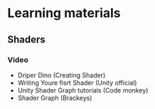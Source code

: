 # Learning materials

## Shaders

### Video

- Driper Dino (Creating Shader)
- Writing Youre fisrt Shader (Unity official)
- Unity Shader Graph tutorials (Code monkey)
- Shader Graph (Brackeys)
